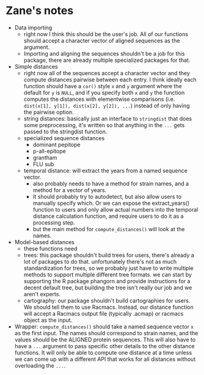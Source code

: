 # Zane's notes

* Data importing
  - right now I think this should be the user's job. All of our functions should
  accept a character vector of aligned sequences as the argument.
  - Importing and aligning the sequences shouldn't be a job for this package,
  there are already multiple specialized packages for that.
* Simple distances
  - right now all of the sequences accept a character vector and they compute
  distances pairwise between each entry. I think ideally each function should
  have a `cor()` style `x` and `y` argument where the default for `y` is `NULL`,
  and if you specify both `x` and `y` the function computes the distances with
  elementwise comparisons (i.e. `dist(x[1], y[1]), dist(x[2], y[2]), ...`)
  instead of only having the pairwise option.
  - string distances: basically just an interface to `stringdist` that does
  some preprocessing, it's written so that anything in the `...` gets passed
  to the stringdist function.
  - specialized sequence distances
     * dominant pepitope
     * p-all-epitope
     * grantham
     * FLU sub
  - temporal distance: will extract the years from a named sequence vector.
    * also probably needs to have a method for strain names, and a method
  for a vector of years.
    * It should probably try to autodetect, but also
  allow users to manually specify which. Or we can expose the extract_years()
  function to users and only allow actual numbers into the temporal distance
  calculation function, and require users to do it as a processing step.
    * but the main method for `compute_distances()` will look at the names.
* Model-based distances
  - these functions need
  - trees: this package shouldn't build trees for users, there's already a lot
  of packages to do that. unfortunately there's not as much standardization
  for trees, so we probably just have to write multiple methods to support
  multiple different tree formats. we can start by supporting the R package
  phangorn and provide instructions for a decent default tree, but building the
  tree isn't really our job and we aren't experts.
  - cartography: our package shouldn't build cartographies for users. We should
  tell them to use Racmacs. Instead, our distance function will accept a
  Racmacs output file (typically .acmap) or racmacs object as the input.
* Wrapper: `compute_distances()` should take a named sequence vector `x` as the
first input. The names should correspond to strain names, and the values should
be the ALIGNED protein sequences. This will also have to have a `...` argument
to pass specific other details to the other distance functions. It will only
be able to compute one distance at a time unless we can come up with a different
API that works for all distances without overloading the `...`.
